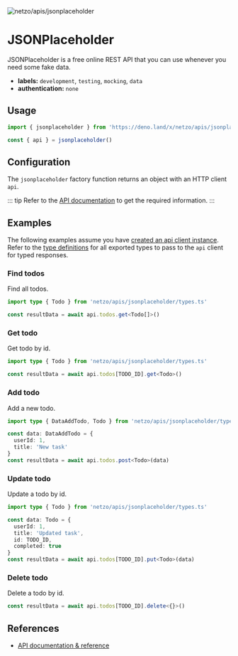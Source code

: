 <img src="https://raw.githubusercontent.com/netzo/netzo/main/assets/apis/jsonplaceholder.svg" alt="netzo/apis/jsonplaceholder" class="mb-5 w-75px">

# JSONPlaceholder

JSONPlaceholder is a free online REST API that you can use whenever you need some fake data.

- **labels:** `development`, `testing`, `mocking`, `data`
- **authentication:** `none`

## Usage

```ts
import { jsonplaceholder } from 'https://deno.land/x/netzo/apis/jsonplaceholder/mod.ts'

const { api } = jsonplaceholder()
```

## Configuration

The `jsonplaceholder` factory function returns an object with an HTTP client `api`.

::: tip Refer to the [API documentation](https://jsonplaceholder.typicode.com/guide/) to get the required information.
:::

## Examples

The following examples assume you have [created an api client instance](#usage). Refer to the [type definitions](https://deno.land/x/netzo/apis/jsonplaceholder/types.ts) for all exported types to pass to the `api` client for typed responses.

### Find todos

Find all todos.

```ts
import type { Todo } from 'netzo/apis/jsonplaceholder/types.ts'

const resultData = await api.todos.get<Todo[]>()
```

### Get todo

Get todo by id.

```ts
import type { Todo } from 'netzo/apis/jsonplaceholder/types.ts'

const resultData = await api.todos[TODO_ID].get<Todo>()
```

### Add todo

Add a new todo.

```ts
import type { DataAddTodo, Todo } from 'netzo/apis/jsonplaceholder/types.ts'

const data: DataAddTodo = {
  userId: 1,
  title: 'New task'
}
const resultData = await api.todos.post<Todo>(data)
```

### Update todo

Update a todo by id.

```ts
import type { Todo } from 'netzo/apis/jsonplaceholder/types.ts'

const data: Todo = {
  userId: 1,
  title: 'Updated task',
  id: TODO_ID,
  completed: true
}
const resultData = await api.todos[TODO_ID].put<Todo>(data)
```

### Delete todo

Delete a todo by id.

```ts
const resultData = await api.todos[TODO_ID].delete<{}>()
```

## References

- [API documentation & reference](https://jsonplaceholder.typicode.com/guide/)

